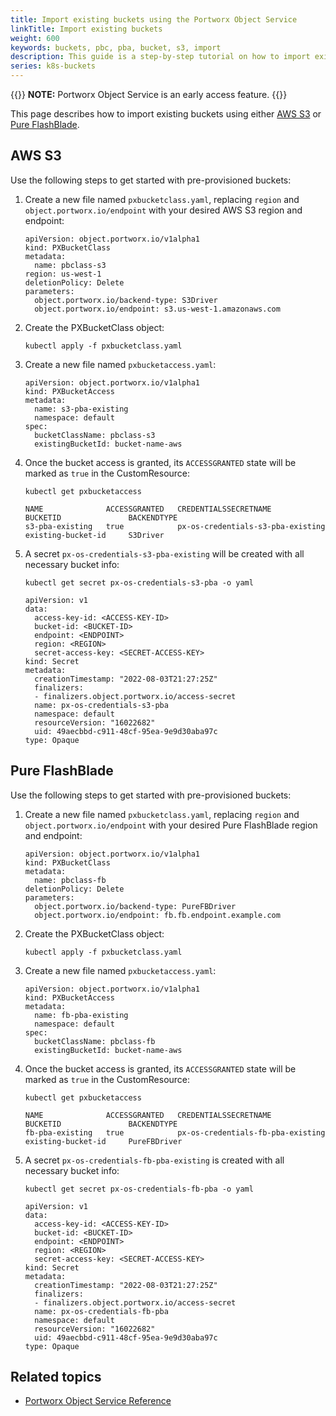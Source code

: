```yaml
---
title: Import existing buckets using the Portworx Object Service
linkTitle: Import existing buckets
weight: 600
keywords: buckets, pbc, pba, bucket, s3, import
description: This guide is a step-by-step tutorial on how to import existing buckets with Portworx.
series: k8s-buckets
---
```


{{<info>}}
**NOTE:** Portworx Object Service is an early access feature.
{{</info>}}

This page describes how to import existing buckets using either [AWS S3](#aws-s3) or [Pure FlashBlade](#pure-flashblade).

## AWS S3

Use the following steps to get started with pre-provisioned buckets:

1. Create a new file named `pxbucketclass.yaml`, replacing `region` and `object.portworx.io/endpoint` with your desired AWS S3 region and endpoint:

    ```text
    apiVersion: object.portworx.io/v1alpha1
    kind: PXBucketClass
    metadata:
      name: pbclass-s3
    region: us-west-1
    deletionPolicy: Delete
    parameters:
      object.portworx.io/backend-type: S3Driver
      object.portworx.io/endpoint: s3.us-west-1.amazonaws.com
    ```

2. Create the PXBucketClass object:

    ```text
    kubectl apply -f pxbucketclass.yaml
    ```

3. Create a new file named `pxbucketaccess.yaml`:

    ```text
    apiVersion: object.portworx.io/v1alpha1
    kind: PXBucketAccess
    metadata:
      name: s3-pba-existing
      namespace: default
    spec:
      bucketClassName: pbclass-s3
      existingBucketId: bucket-name-aws
    ```

4. Once the bucket access is granted, its `ACCESSGRANTED` state will be marked as `true` in the CustomResource:

    ```text
    kubectl get pxbucketaccess
    ```
    ```output
    NAME              ACCESSGRANTED   CREDENTIALSSECRETNAME               BUCKETID               BACKENDTYPE
    s3-pba-existing   true            px-os-credentials-s3-pba-existing   existing-bucket-id     S3Driver
    ```

6. A secret `px-os-credentials-s3-pba-existing` will be created with all necessary bucket info:

    ```text
    kubectl get secret px-os-credentials-s3-pba -o yaml
    ```
    ```output
    apiVersion: v1
    data:
      access-key-id: <ACCESS-KEY-ID>
      bucket-id: <BUCKET-ID>
      endpoint: <ENDPOINT>
      region: <REGION>
      secret-access-key: <SECRET-ACCESS-KEY>
    kind: Secret
    metadata:
      creationTimestamp: "2022-08-03T21:27:25Z"
      finalizers:
      - finalizers.object.portworx.io/access-secret
      name: px-os-credentials-s3-pba
      namespace: default
      resourceVersion: "16022682"
      uid: 49aecbbd-c911-48cf-95ea-9e9d30aba97c
    type: Opaque
    ```

## Pure FlashBlade

Use the following steps to get started with pre-provisioned buckets:

1. Create a new file named `pxbucketclass.yaml`, replacing `region` and `object.portworx.io/endpoint` with your desired Pure FlashBlade region and endpoint:

    ```text
    apiVersion: object.portworx.io/v1alpha1
    kind: PXBucketClass
    metadata:
      name: pbclass-fb
    deletionPolicy: Delete
    parameters:
      object.portworx.io/backend-type: PureFBDriver
      object.portworx.io/endpoint: fb.fb.endpoint.example.com
    ```

2. Create the PXBucketClass object:

    ```text
    kubectl apply -f pxbucketclass.yaml
    ```

3. Create a new file named `pxbucketaccess.yaml`:

    ```text
    apiVersion: object.portworx.io/v1alpha1
    kind: PXBucketAccess
    metadata:
      name: fb-pba-existing
      namespace: default
    spec:
      bucketClassName: pbclass-fb
      existingBucketId: bucket-name-aws
    ```

4. Once the bucket access is granted, its `ACCESSGRANTED` state will be marked as `true` in the CustomResource:

    ```text
    kubectl get pxbucketaccess
    ```
    ```output
    NAME              ACCESSGRANTED   CREDENTIALSSECRETNAME               BUCKETID               BACKENDTYPE
    fb-pba-existing   true            px-os-credentials-fb-pba-existing   existing-bucket-id     PureFBDriver
    ```

5. A secret `px-os-credentials-fb-pba-existing` is created with all necessary bucket info:

    ```text
    kubectl get secret px-os-credentials-fb-pba -o yaml
    ```
    ```output
    apiVersion: v1
    data:
      access-key-id: <ACCESS-KEY-ID>
      bucket-id: <BUCKET-ID>
      endpoint: <ENDPOINT>
      region: <REGION>
      secret-access-key: <SECRET-ACCESS-KEY>
    kind: Secret
    metadata:
      creationTimestamp: "2022-08-03T21:27:25Z"
      finalizers:
      - finalizers.object.portworx.io/access-secret
      name: px-os-credentials-fb-pba
      namespace: default
      resourceVersion: "16022682"
      uid: 49aecbbd-c911-48cf-95ea-9e9d30aba97c
    type: Opaque
    ```

## Related topics

* [Portworx Object Service Reference](/reference/crd/object-service/)